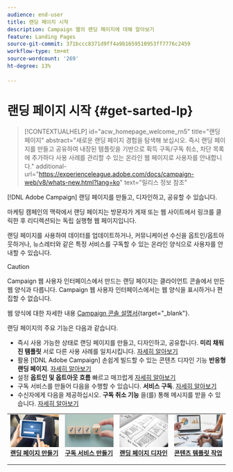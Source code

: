 ```yaml
---
audience: end-user
title: 랜딩 페이지 시작
description: Campaign 웹의 랜딩 페이지에 대해 알아보기
feature: Landing Pages
source-git-commit: 371bccc8371d9ff4a9b1659510953ff7776c2459
workflow-type: tm+mt
source-wordcount: '269'
ht-degree: 13%

---
```


# 랜딩 페이지 시작 {#get-sarted-lp}

>[!CONTEXTUALHELP]
>id="acw_homepage_welcome_rn5"
>title="랜딩 페이지"
>abstract="새로운 랜딩 페이지 경험을 탐색해 보십시오. 즉시 랜딩 페이지를 만들고 공유하여 내장된 템플릿을 기반으로 획득 구독/구독 취소, 차단 목록에 추가하다 사용 사례를 관리할 수 있는 온라인 웹 페이지로 사용자를 안내합니다."
>additional-url="https://experienceleague.adobe.com/docs/campaign-web/v8/whats-new.html?lang=ko" text="릴리스 정보 참조"

[!DNL Adobe Campaign] 랜딩 페이지를 만들고, 디자인하고, 공유할 수 있습니다.

마케팅 캠페인의 맥락에서 랜딩 페이지는 방문자가 게재 또는 웹 사이트에서 링크를 클릭한 후 리디렉션되는 독립 실행형 웹 페이지입니다.

랜딩 페이지를 사용하여 데이터를 업데이트하거나, 커뮤니케이션 수신을 옵트인/옵트아웃하거나, 뉴스레터와 같은 특정 서비스를 구독할 수 있는 온라인 양식으로 사용자를 안내할 수 있습니다.

>[!CAUTION]
>
>Campaign 웹 사용자 인터페이스에서 만드는 랜딩 페이지는 클라이언트 콘솔에서 만든 웹 양식과 다릅니다. Campaign 웹 사용자 인터페이스에서는 웹 양식을 표시하거나 편집할 수 없습니다.
>
>웹 양식에 대한 자세한 내용 [Campaign 콘솔 설명서](https://experienceleague.adobe.com/docs/campaign/campaign-v8/content/webapps.html){target="_blank"}.

랜딩 페이지의 주요 기능은 다음과 같습니다.

* 즉시 사용 가능한 상태로 랜딩 페이지를 만들고, 디자인하고, 공유합니다. **미리 채워진 템플릿** 서로 다른 사용 사례를 일치시킵니다. [자세히 알아보기](create-lp.md)
* 활용 [!DNL Adobe Campaign] 손쉽게 빌드할 수 있는 콘텐츠 디자인 기능 **반응형 랜딩 페이지**. [자세히 알아보기](lp-content.md)
* 설정 **옵트인 및 옵트아웃 흐름** 빠르고 매끄럽게 [자세히 알아보기](lp-use-cases.md)
* 구독 서비스를 만들어 다음을 수행할 수 있습니다. **서비스 구독**. [자세히 알아보기](lp-use-cases.md#lp-subscription)
* 수신자에게 다음을 제공하십시오. **구독 취소 기능** 을(를) 통해 메시지를 받을 수 있습니다. [자세히 알아보기](lp-use-cases.md#lp-unsubscription)
  <!--Send a **confirmation email** upon opt-in or opt-out.-->

<table style="table-layout:fixed"><tr style="border: 0;">
<td>
<a href="create-lp.md">
<img alt="리드" src="../assets/do-not-localize/lp-subscription.jpeg">
</a>
<div><a href="create-lp.md"><strong>랜딩 페이지 만들기</strong>
</div>
<p>
</td>
<td>
<a href="../audience/manage-services.md">
<img alt="저빈도" src="../assets/do-not-localize/lp-list.jpg">
</a>
<div>
<a href="../audience/manage-services.md"><strong>구독 서비스 만들기</strong></a>
</div>
<p></td>
<td>
<a href="lp-content.md">
<img alt="유효성 검사" src="../assets/do-not-localize/lp-design.jpg">
</a>
<div>
<a href="lp-content.md"><strong>랜딩 페이지 디자인</strong></a>
</div>
<p>
</td>
<td>
<a href="lp-templates.md">
<img alt="유효성 검사" src="../assets/do-not-localize/lp-reporting.jpg">
</a>
<div>
<a href="lp-templates.md"><strong>콘텐츠 템플릿 작업</strong></a>
</div>
<p>
</td>
</tr></table>

